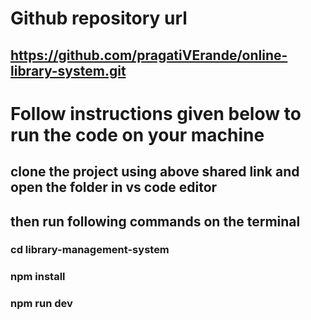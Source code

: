 # Github repository url 
## https://github.com/pragatiVErande/online-library-system.git

# Follow instructions given below to run the code on your machine
## clone the project using above shared link and open the folder in vs code editor
## then run following commands on the terminal
### cd library-management-system
### npm install
### npm run dev
